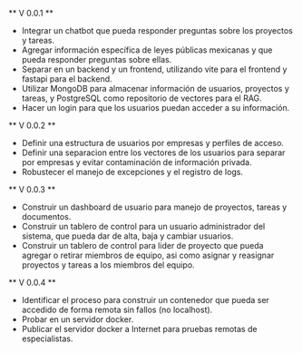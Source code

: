 ** V 0.0.1 **
- Integrar un chatbot que pueda responder preguntas sobre los proyectos y tareas.
- Agregar información específica de leyes públicas mexicanas y que pueda responder preguntas sobre ellas.
- Separar en un backend y un frontend, utilizando vite para el frontend y fastapi para el backend.
- Utilizar MongoDB para almacenar información de usuarios, proyectos y tareas, y PostgreSQL como repositorio de vectores para el RAG.
- Hacer un login para que los usuarios puedan acceder a su información.

** V 0.0.2 **
- Definir una estructura de usuarios por empresas y perfiles de acceso.
- Definir una separacion entre los vectores de los usuarios para separar por empresas y evitar contaminación de información privada.
- Robustecer el manejo de excepciones y el registro de logs.

** V 0.0.3 **
- Construir un dashboard de usuario para manejo de proyectos, tareas y documentos.
- Construir un tablero de control para un usuario administrador del sistema, que pueda dar de alta, baja y cambiar usuarios.
- Construir un tablero de control para lider de proyecto que pueda agregar o retirar miembros de equipo, asi como asignar y reasignar proyectos y tareas a los miembros del equipo.

** V 0.0.4 **
- Identificar el proceso para construir un contenedor que pueda ser accedido de forma remota sin fallos (no localhost).
- Probar en un servidor docker.
- Publicar el servidor docker a Internet para pruebas remotas de especialistas.